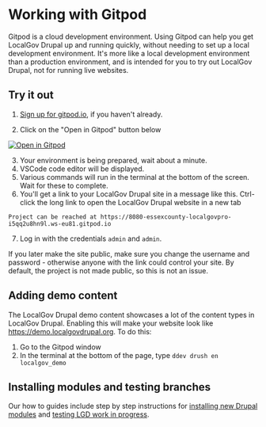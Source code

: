 # Working with Gitpod

Gitpod is a cloud development environment. Using Gitpod can help you get LocalGov Drupal up and running quickly, without needing to set up a local development environment. It's more like a local development environment than a production environment, and is intended for you to try out LocalGov Drupal, not for running live websites.

## Try it out
1. [Sign up for gitpod.io](https://gitpod.io/login), if you haven't already.

2. Click on the "Open in Gitpod" button below

[![Open in Gitpod](https://gitpod.io/button/open-in-gitpod.svg)](https://gitpod.io/#https://github.com/localgovdrupal/localgov_project)

3. Your environment is being prepared, wait about a minute.
4. VSCode code editor will be displayed.
5. Various commands will run in the terminal at the bottom of the screen. Wait for these to complete.
6. You'll get a link to your LocalGov Drupal site in a message like this. Ctrl-click the long link to open the LocalGov Drupal website in a new tab
   
```
Project can be reached at https://8080-essexcounty-localgovpro-i5qq2u8hn9l.ws-eu81.gitpod.io
```
7. Log in with the credentials `admin` and `admin`.

If you later make the site public, make sure you change the username and password - otherwise anyone with the link could control your site. By default, the project is not made public, so this is not an issue.

## Adding demo content
The LocalGov Drupal demo content showcases a lot of the content types in LocalGov Drupal. Enabling this will make your website look like https://demo.localgovdrupal.org. To do this:

1. Go to the Gitpod window
2. In the terminal at the bottom of the page, type `ddev drush en localgov_demo`

## Installing modules and testing branches

Our how to guides include step by step instructions for [installing new Drupal modules](/devs/how-to/how-to-test-modules-with-gitpod.html#_4-install-a-new-module) and [testing LGD work in progress](/devs/how-to/how-to-test-modules-with-gitpod.html#_5-testing-branches-from-github).
